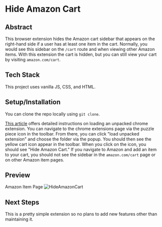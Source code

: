 # Hide Amazon Cart

## Abstract
This browser extension hides the Amazon cart sidebar that appears on the right-hand side if a user has at least one item in the cart. Normally, you would see this sidebar on the `/cart` route and when viewing other Amazon items. With this extension the cart is hidden, but you can still view your cart by visiting `amazon.com/cart`. 

## Tech Stack
This project uses vanilla JS, CSS, and HTML. 

## Setup/Installation
You can clone the repo locally using `git clone`. 

[This article](https://developer.chrome.com/docs/extensions/mv3/getstarted/development-basics/#load-unpacked) offers detailed instructions on loading an unpacked chrome extension. You can navigate to the chrome extensions page via the puzzle piece icon in the toolbar. From there, you can click "load unpacked extension" and choose the folder via the popup. You should then see the yellow cart icon appear in the toolbar. 
When you click on the icon, you should see "Hide Amazon Cart." If you navigate to Amazon and add an item to your cart, you should not see the sidebar in the `amazon.com/cart` page or on other Amazon item pages. 

## Preview
Amazon Item Page
![HideAmazonCart](https://github.com/garnetred/hide-amazon-cart/assets/59572865/343eacea-cc89-448d-ac4c-a85f54c19f9b)

## Next Steps
This is a pretty simple extension so no plans to add new features other than maintaining it. 
